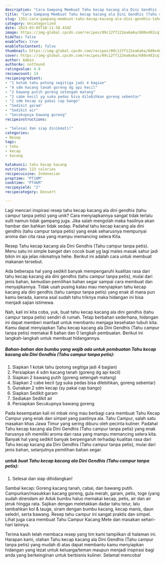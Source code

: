 ```yaml
---
description: "Cara Gampang Membuat Tahu kecap kacang ala Dini Gendhis (Tahu campur tanpa petis) yang Mantap"
title: "Cara Gampang Membuat Tahu kecap kacang ala Dini Gendhis (Tahu campur tanpa petis) yang Mantap"
slug: 1351-cara-gampang-membuat-tahu-kecap-kacang-ala-dini-gendhis-tahu-campur-tanpa-petis-yang-mantap
category: Uncategorized
date: 2023-03-05T10:11:58.434Z
image: https://img-global.cpcdn.com/recipes/09c12ff122ea6a6a/680x482cq70/tahu-kecap-kacang-ala-dini-gendhis-tahu-campur-tanpa-petis-foto-resep-utama.jpg
hideToc: false
enableToc: true
enableTocContent: false
thumbnail: https://img-global.cpcdn.com/recipes/09c12ff122ea6a6a/680x482cq70/tahu-kecap-kacang-ala-dini-gendhis-tahu-campur-tanpa-petis-foto-resep-utama.jpg
cover: https://img-global.cpcdn.com/recipes/09c12ff122ea6a6a/680x482cq70/tahu-kecap-kacang-ala-dini-gendhis-tahu-campur-tanpa-petis-foto-resep-utama.jpg
author: Admin
authorAv: notfound
ratingvalue: 4.9
reviewcount: 14
recipeingredient:
- "1 kotak tahu potong segitiga jadi 4 bagian"
- "4 sdm kacang tanah goreng dg api kecil"
- "2 bawang putih goreng setengah matang"
- "2 cabe kecil yg suka pedas bisa dilebihkan goreng sebentar"
- "2 sdm kecap sy pakai cap bango"
- "Sedikit garam"
- "Sedikit air"
- "Secukupnya bawang goreng"
recipeinstructions:

- "Selesai dan siap dinikmati!"
categories:
- Resep
tags:
- tahu
- kecap
- kacang

katakunci: tahu kecap kacang 
nutrition: 123 calories
recipecuisine: Indonesian
preptime: "PT18M"
cooktime: "PT46M"
recipeyield: "2"
recipecategory: Dessert

---
```





Lagi mencari inspirasi resep tahu kecap kacang ala dini gendhis (tahu campur tanpa petis) yang unik? Cara menyiapkannya sangat tidak terlalu sulit namun tidak gampang juga. Jika salah mengolah maka hasilnya akan hambar dan bahkan tidak sedap. Padahal tahu kecap kacang ala dini gendhis (tahu campur tanpa petis) yang enak seharusnya mempunyai aroma dan cita rasa yang mampu memancing selera Kita.





Resep Tahu kecap kacang ala Dini Gendhis (Tahu campur tanpa petis). Menu satu ini simple banget dan cocok buat yg lagi males masak sahur jadi bikin ini aja jelas nikmatnya hehe. Berikut ini adalah cara untuk membuat makanan tersebut.

Ada beberapa hal yang sedikit banyak mempengaruhi kualitas rasa dari tahu kecap kacang ala dini gendhis (tahu campur tanpa petis), mulai dari jenis bahan, kemudian pemilihan bahan segar sampai cara membuat dan menyajikannya. Tidak usah pusing kalau mau menyiapkan tahu kecap kacang ala dini gendhis (tahu campur tanpa petis) yang enak di mana pun kamu berada, karena asal sudah tahu triknya maka hidangan ini bisa menjadi sajian istimewa.






Nah, kali ini kita coba, yuk, buat tahu kecap kacang ala dini gendhis (tahu campur tanpa petis) sendiri di rumah. Tetap berbahan sederhana, hidangan ini dapat memberi manfaat untuk membantu menjaga kesehatan tubuh kita. Kamu dapat menyiapkan Tahu kecap kacang ala Dini Gendhis (Tahu campur tanpa petis) memakai 8 bahan dan 0 langkah pembuatan. Berikut ini langkah-langkah untuk membuat hidangannya.

<!--inarticleads1-->

##### Bahan-bahan dan bumbu yang wajib ada untuk pembuatan Tahu kecap kacang ala Dini Gendhis (Tahu campur tanpa petis):

1. Siapkan 1 kotak tahu (potong segitiga jadi 4 bagian)
1. Persiapkan 4 sdm kacang tanah (goreng dg api kecil)
1. Siapkan 2 bawang putih (goreng setengah matang)
1. Siapkan 2 cabe kecil (yg suka pedas bisa dilebihkan, goreng sebentar)
1. Gunakan 2 sdm kecap (sy pakai cap bango)
1. Siapkan Sedikit garam
1. Sediakan Sedikit air
1. Persiapkan Secukupnya bawang goreng


Pada kesempatan kali ini mbak ning mau berbagi cara membuat Tahu Kecap Campur yang enak dan simpel yang pastinya ala. Tahu Campur, salah satu masakan khas Jawa Timur yang sering diburu oleh pecinta kuliner. Padahal Tahu kecap kacang ala Dini Gendhis (Tahu campur tanpa petis) yang enak harusnya sih memiliki aroma dan rasa yang mampu memancing selera kita. Banyak hal yang sedikit banyak berpengaruh terhadap kualitas rasa dari Tahu kecap kacang ala Dini Gendhis (Tahu campur tanpa petis), mulai dari jenis bahan, selanjutnya pemilihan bahan segar. 

<!--inarticleads2-->

#####  untuk buat Tahu kecap kacang ala Dini Gendhis (Tahu campur tanpa petis):


1. Selesai dan siap dihidangkan!

Sambal kecap: Goreng kacang tanah, cabai, dan bawang putih. Campurkan/masukkan kacang goreng, gula merah, garam, petis, toge (yang sudah direndam air Aduk bumbu halus memakai kecap, petis, air dan air jeruk hingga rata. Sajikan dengan meletakkan dadar tahu telur, lalu tambahkan kol &amp; tauge, siram dengan bumbu kacang, kecap manis, daun seledri, serta bawang. Resep tahu campur ini sangat praktis dan simpel. Lihat juga cara membuat Tahu Campur Kacang Mete dan masakan sehari-hari lainnya. 

Terima kasih telah membaca resep yang tim kami tampilkan di halaman ini. Harapan kami, olahan Tahu kecap kacang ala Dini Gendhis (Tahu campur tanpa petis) yang mudah di atas dapat membantu kamu menyiapkan hidangan yang lezat untuk keluarga/teman maupun menjadi inspirasi bagi anda yang berkeinginan untuk berbisnis kuliner. Selamat mencoba!
